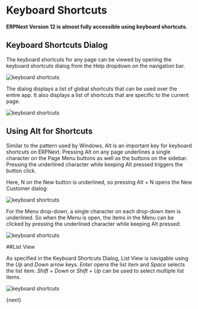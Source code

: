 <!-- add-breadcrumbs -->
# Keyboard Shortcuts

**ERPNext Version 12 is almost fully accessible using keyboard shortcuts.**

## Keyboard Shortcuts Dialog

The keyboard shortcuts for any page can be viewed by opening the keyboard shortcuts dialog from the Help dropdown on the navigation bar.

![keyboard shortcuts](/docs/v12/assets/img/using-erpnext/using-keyboard-shortcuts-6.gif)

The dialog displays a list of global shortcuts that can be used over the entire app. It also displays a list of shortcuts that are specific to the current page.

![keyboard shortcuts](/docs/v12/assets/img/using-erpnext/keyboard-shortcuts-dialog.png)

## Using Alt for Shortcuts

Similar to the pattern used by Windows, Alt is an important key for keyboard shortcuts on ERPNext. Pressing Alt on any page underlines a single character on the Page Menu buttons as well as the buttons on the sidebar. Pressing the underlined character while keeping Alt pressed triggers the button click.

Here, N on the New button is underlined, so pressing Alt + N opens the New Customer dialog:

![keyboard shortcuts](/docs/v12/assets/img/using-erpnext/using-keyboard-shortcuts-1.gif)

For the Menu drop-down, a single character on each drop-down item is underlined. So when the Menu is open, the items in the Menu can be clicked by pressing the underlined character while keeping Alt pressed:

![keyboard shortcuts](/docs/v12/assets/img/using-erpnext/using-keyboard-shortcuts-2.gif)

##List View

As specified in the Keyboard Shortcuts Dialog, List View is navigable using the *Up* and *Down* arrow keys. *Enter* opens the list item and *Space* selects the list item. *Shift* + *Down* or *Shift* + *Up* can be used to select multiple list items.

![keyboard shortcuts](/docs/v12/assets/img/using-erpnext/using-keyboard-shortcuts-5.png)

{next}

<!-- markdown -->
